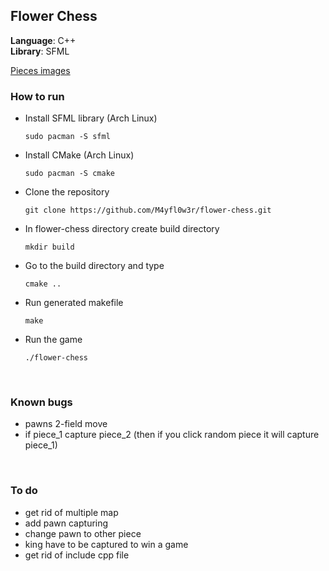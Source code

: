 ## Flower Chess 

**Language**: C++ <br/>
**Library**: SFML <br/>

[Pieces images](https://commons.wikimedia.org/wiki/Category:PNG_chess_pieces/Standard_transparent)


### How to run

- Install SFML library (Arch Linux)<br/>

  ```
  sudo pacman -S sfml
  ```

- Install CMake (Arch Linux)

  ```
  sudo pacman -S cmake
  ```

- Clone the repository

  ```
  git clone https://github.com/M4yfl0w3r/flower-chess.git
  ```

- In flower-chess directory create build directory
  
  ```
  mkdir build 
  ```

- Go to the build directory and type
  
  ```
  cmake ..
  ```

- Run generated makefile

  ```
  make 
  ```

- Run the game 

  ```
  ./flower-chess
  ```


<br/>

### Known bugs
- pawns 2-field move
- if piece\_1 capture piece\_2 (then if you click random piece it will capture piece_1)

<br/>

### To do
- get rid of multiple map
- add pawn capturing 
- change pawn to other piece 
- king have to be captured to win a game
- get rid of include cpp file



